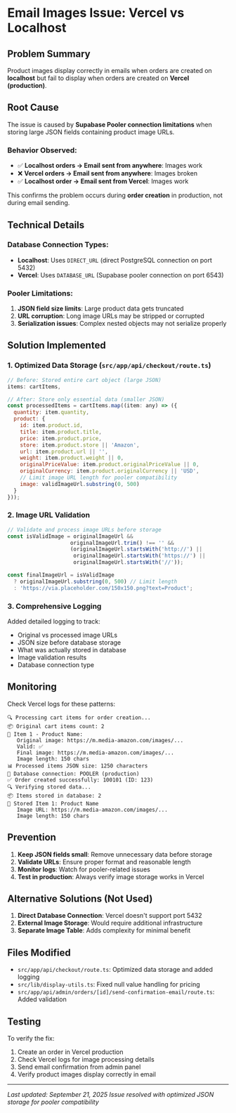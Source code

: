 # Email Images Issue: Vercel vs Localhost

## Problem Summary

Product images display correctly in emails when orders are created on **localhost** but fail to display when orders are created on **Vercel (production)**.

## Root Cause

The issue is caused by **Supabase Pooler connection limitations** when storing large JSON fields containing product image URLs.

### Behavior Observed:
- ✅ **Localhost orders → Email sent from anywhere**: Images work
- ❌ **Vercel orders → Email sent from anywhere**: Images broken
- ✅ **Localhost order → Email sent from Vercel**: Images work

This confirms the problem occurs during **order creation** in production, not during email sending.

## Technical Details

### Database Connection Types:
- **Localhost**: Uses `DIRECT_URL` (direct PostgreSQL connection on port 5432)
- **Vercel**: Uses `DATABASE_URL` (Supabase pooler connection on port 6543)

### Pooler Limitations:
1. **JSON field size limits**: Large product data gets truncated
2. **URL corruption**: Long image URLs may be stripped or corrupted
3. **Serialization issues**: Complex nested objects may not serialize properly

## Solution Implemented

### 1. Optimized Data Storage (`src/app/api/checkout/route.ts`)

```javascript
// Before: Stored entire cart object (large JSON)
items: cartItems,

// After: Store only essential data (smaller JSON)
const processedItems = cartItems.map((item: any) => ({
  quantity: item.quantity,
  product: {
    id: item.product.id,
    title: item.product.title,
    price: item.product.price,
    store: item.product.store || 'Amazon',
    url: item.product.url || '',
    weight: item.product.weight || 0,
    originalPriceValue: item.product.originalPriceValue || 0,
    originalCurrency: item.product.originalCurrency || 'USD',
    // Limit image URL length for pooler compatibility
    image: validImageUrl.substring(0, 500)
  }
}));
```

### 2. Image URL Validation

```javascript
// Validate and process image URLs before storage
const isValidImage = originalImageUrl &&
                    originalImageUrl.trim() !== '' &&
                    (originalImageUrl.startsWith('http://') ||
                     originalImageUrl.startsWith('https://') ||
                     originalImageUrl.startsWith('//'));

const finalImageUrl = isValidImage
  ? originalImageUrl.substring(0, 500) // Limit length
  : 'https://via.placeholder.com/150x150.png?text=Product';
```

### 3. Comprehensive Logging

Added detailed logging to track:
- Original vs processed image URLs
- JSON size before database storage
- What was actually stored in database
- Image validation results
- Database connection type

## Monitoring

Check Vercel logs for these patterns:

```
🔍 Processing cart items for order creation...
📦 Original cart items count: 2
📸 Item 1 - Product Name:
   Original image: https://m.media-amazon.com/images/...
   Valid: ✅
   Final image: https://m.media-amazon.com/images/...
   Image length: 150 chars
📊 Processed items JSON size: 1250 characters
🔗 Database connection: POOLER (production)
✅ Order created successfully: 100101 (ID: 123)
🔍 Verifying stored data...
📦 Items stored in database: 2
📸 Stored Item 1: Product Name
   Image URL: https://m.media-amazon.com/images/...
   Image length: 150 chars
```

## Prevention

1. **Keep JSON fields small**: Remove unnecessary data before storage
2. **Validate URLs**: Ensure proper format and reasonable length
3. **Monitor logs**: Watch for pooler-related issues
4. **Test in production**: Always verify image storage works in Vercel

## Alternative Solutions (Not Used)

1. **Direct Database Connection**: Vercel doesn't support port 5432
2. **External Image Storage**: Would require additional infrastructure
3. **Separate Image Table**: Adds complexity for minimal benefit

## Files Modified

- `src/app/api/checkout/route.ts`: Optimized data storage and added logging
- `src/lib/display-utils.ts`: Fixed null value handling for pricing
- `src/app/api/admin/orders/[id]/send-confirmation-email/route.ts`: Added validation

## Testing

To verify the fix:
1. Create an order in Vercel production
2. Check Vercel logs for image processing details
3. Send email confirmation from admin panel
4. Verify product images display correctly in email

---

*Last updated: September 21, 2025*
*Issue resolved with optimized JSON storage for pooler compatibility*